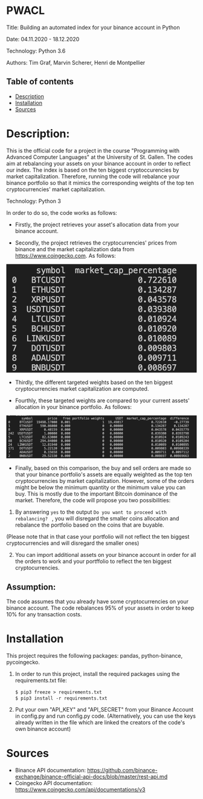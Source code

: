 # PWACL
Title: Building an automated index for your binance account in Python

Date: 04.11.2020 - 18.12.2020

Technology: Python 3.6

Authors: Tim Graf, Marvin Scherer, Henri de Montpellier

## Table of contents
* [Description](#Description)
* [Installation](#Installation)
* [Sources](#Sources)


# Description:

This is the official code for a project in the course "Programming with Advanced Computer Languages" at the University of St. Gallen. The codes aim at rebalancing your assets on your binance account in order to reflect our index. The index is based on the ten biggest cryptoccurencies by market capitalization. Therefore, running the code will rebalance your binance portfolio so that it mimics the corresponding weights of the top ten cryptocurrencies' market capitalization.

Technology: Python 3

In order to do so, the code works as follows:

* Firstly, the project retrieves your asset's allocation data from your binance account.

* Secondly, the project retrieves the cryptocurrencies' prices from binance and the market capitalization data from https://www.coingecko.com. As follows:

![Marketcaptable](/marketcaps.png)

* Thirdly, the different targeted weights based on the ten biggest cryptocurrencies market capitalization are computed.

* Fourthly, these targeted weights are compared to your current assets' allocation in your binance portfolio. As follows:

![Adjusted_MC](/Adjusted_MC.png)

* Finally, based on this comparison, the buy and sell orders are made so that your binance portfolio's assets are equally weighted as the top ten cryptocurrencies by market capitalization. However, some of the orders might be below the minimum quantity or the minimum value you can buy. This is mostly due to the important Bitcoin dominance of the market. Therefore, the code will propose you two possibilities: 

1) By answering  ```yes``` to the output ```Do you want to proceed with rebalancing? ``` , you will disregard the smaller coins allocation and rebalance the portfolio based on the coins that are buyable. 

(Please note that in that case your portfolio will not reflect the ten biggest cryptocurrencies and will disregard the smaller ones)

2) You can import additional assets on your binance account in order for all the orders to work and your portffolio to reflect the ten biggest cryptocurrencies.

## Assumption: 
The code assumes that you already have some cryptocurrencies on your binance account.
The code rebalances 95% of your assets in order to keep 10% for any transaction costs.


# Installation
This project requires the following packages: pandas, python-binance, pycoingecko.

1) In order to run this project, install the required packages using the requirements.txt file: 
    ```
    $ pip3 freeze > requirements.txt
    $ pip3 install -r requirements.txt
    ```
2) Put your own "API_KEY" and "API_SECRET" from your Binance Account in config.py and run config.py code. 
(Alternatively, you can use the keys already written in the file which are linked the creators of the code's own binance account)

# Sources
* Binance API documentation: https://github.com/binance-exchange/binance-official-api-docs/blob/master/rest-api.md 
* Coingecko API documentation: https://www.coingecko.com/api/documentations/v3 


